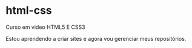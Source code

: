 # html-css
 Curso em video HTML5 E CSS3

Estou aprendendo a criar sites e agora vou gerenciar meus repositórios.